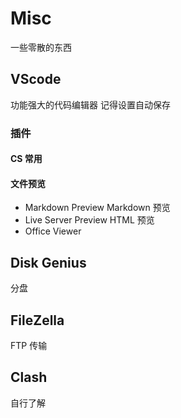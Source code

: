 # Misc
一些零散的东西
## VScode
功能强大的代码编辑器
记得设置自动保存
### 插件
#### CS 常用
#### 文件预览
- Markdown Preview
Markdown 预览
- Live Server Preview
HTML 预览
- Office Viewer
## Disk Genius
分盘
## FileZella
FTP 传输
## Clash
自行了解